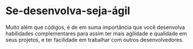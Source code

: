 # Se-desenvolva-seja-ágil
   Muito além que códigos, é de em suma importância que você desenvolva habilidades complementares para assim ter mais agilidade e qualidade em seus projetos, e ter facilidade em trabalhar com outros desenvolvedores.         
